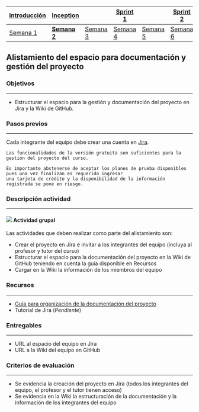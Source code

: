 | [Introducción](https://avargas20.github.io/MISW-Procesos/semanas/introduccion/semana1/semana1) | [Inception](https://avargas20.github.io/MISW-Procesos/semanas/inception/inception) |   | [Sprint 1](https://avargas20.github.io/MISW-Procesos/semanas/sprint1/sprint1) |   | [Sprint 2](https://avargas20.github.io/MISW-Procesos/semanas/sprint2/sprint2) |   | [Cierre]() |
|--------------|-----------|---|----------|---|----------|---|--------|
| [Semana 1](https://avargas20.github.io/MISW-Procesos/semanas/introduccion/semana1/semana1)            | **[Semana 2](https://avargas20.github.io/MISW-Procesos/semanas/inception/semana2/semana2)**         | [Semana 3](https://avargas20.github.io/MISW-Procesos/semanas/inception/semana3/semana3) | [Semana 4](https://avargas20.github.io/MISW-Procesos/semanas/sprint1/semana4/semana4) | [Semana 5](https://avargas20.github.io/MISW-Procesos/semanas/sprint1/semana5/semana5) | [Semana 6](https://avargas20.github.io/MISW-Procesos/semanas/sprint2/semana6/semana6) | [Semana 7](https://avargas20.github.io/MISW-Procesos/semanas/sprint1/semana7/semana7) | Semana 8      |

## Alistamiento del espacio para documentación y gestión del proyecto

### Objetivos

---
* Estructurar el espacio para la gestión y documentación del proyecto en Jira y la Wiki de GitHub.


### Pasos previos

---
Cada integrante del equipo debe crear una cuenta en [Jira](https://id.atlassian.com/signup?continue=https%3A%2F%2Fprocesos-agiles-test.atlassian.net%2Flogin%3FredirectCount%3D1%26application%3Djira&application=jira).

~~~
Las funcionalidades de la versión gratuita son suficientes para la gestión del proyecto del curso. 

Es importante abstenerse de aceptar los planes de prueba disponibles pues una vez finalizan es requerido ingresar
una tarjeta de crédito y la disponibilidad de la información registrada se pone en riesgo.
~~~


### Descripción actividad
---

#### ![](./../../assets/images/grupo.png) Actividad grupal

Las actividades que deben realizar como parte del alistamiento son:

* Crear el proyecto en Jira e invitar a los integrantes del equipo (incluya al profesor y tutor del curso)
* Estructurar el espacio para la documentación del proyecto en la Wiki de GitHub teniendo en cuenta la guía disponible en Recursos
* Cargar en la Wiki la información de los miembros del equipo 

### Recursos 

---
* [Guía para organización de la documentación del proyecto](https://avargas20.github.io/MISW-Procesos/semanas/inception/semana2/s2_organizacion_de_la_documentacion)
* Tutorial de Jira (*Pendiente*)

### Entregables

---
* URL al espacio del equipo en Jira
* URL a la Wiki del equipo en GitHub

### Criterios de evaluación

---
* Se evidencia la creación del proyecto en Jira (todos los integrantes del equipo, el profesor y el tutor tienen acceso)
* Se evidencia en la Wiki la estructuración de la documentación y la información de los integrantes del equipo


